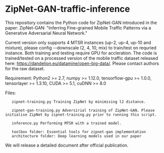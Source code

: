 # ZipNet-GAN-traffic-inference

This repository contains the Python code for ZipNet-GAN introduced in the paper: ZipNet-GAN: "Inferring Fine-grained Mobile Traffic Patterns via a Generative
Adversarial Neural Network."

Current version only supports 4 MTSR instances (up-2, up-4, up-10 and mixture), please config --downscale (2, 4, 10, mix) to train/test on requried instance. Both training and testing require GPU for accleration. The code is trained/tested on a processed version of the mobile traffic dataset released here: https://dandelion.eu/datamine/open-big-data/. Please contact authors for the raw dataset.

Requirement: Python2 >= 2.7, numpy >= 1.12.0, tensorflow-gpu >= 1.0.0, tensorlayer >= 1.3.10, CUDA >= 5.1, cuDNN >= 8.0

Files:

       zipnet-training.py Training ZipNet by minimising l2 distance.

       zipnet-gan-training.py Adversirial training of ZipNet-GAN. Please initialise ZipNet by zipnet-training.py prior to running this script.
       
       inference.py Performing MTSR with a trained model.

       toolbox folder: Essential tools for zipnet-gan implementation
       architecture folder: Deep learning models used in our paper 

We will release a detailed document after official publication.

 
